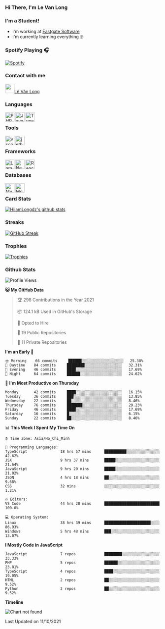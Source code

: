 ### Hi There, I'm Le Van Long 

### I'm a Student!
- I'm working at [Eastgate Software](https://eastgate-software.com/)
- I'm currently learning everything 🙄

### Spotify Playing 🎧
[![Spotify](https://spotify-readme-v2-ljjw4c8pd-hiiamlongdz.vercel.app/api/spotify)](https://open.spotify.com/user/312ooo2a5zz44sszdfjmqgjbgmsq)


### Contact with me

[<img src="https://img.icons8.com/dusk/64/000000/facebook-new--v2.png" width="30px"/>Lê Văn Long](https://www.facebook.com/HiiamLongdzz)

### Languages
<img align="left" alt="PHP" src="https://img.icons8.com/dusk/64/000000/php-logo.png" width="30px"/>
<img align="left" alt="JavaScript" src="https://img.icons8.com/dusk/64/000000/javascript.png" width="30px"/>
<img align="left" alt="TypeScript" src="https://img.icons8.com/typescript" width="30px" />
<br />

### Tools
<img align="left" alt="vscode" src="https://img.icons8.com/dusk/64/000000/visual-studio-code-2019.png" width="30px"/>
<img align="left" alt="jetbrain" src="https://camo.githubusercontent.com/8268dcfb76697dd53286590ec9b4385d7a0b89ce/68747470733a2f2f63646e2e6a7364656c6976722e6e65742f6e706d2f73696d706c652d69636f6e734076332f69636f6e732f6a6574627261696e732e737667" width="30px"/>
<br />

### Frameworks
<img align="left" alt="Laravel" src="https://img.icons8.com/ios/50/000000/laravel.png" width="30px"/>
<img align="left" alt="NestJS" src="https://d33wubrfki0l68.cloudfront.net/e937e774cbbe23635999615ad5d7732decad182a/26072/logo-small.ede75a6b.svg" width="30px" />
<img align="left" alt="ReactJS" src="https://img.icons8.com/dusk/64/000000/react.png" width="30px" />
<br />

### Databases
<img align="left" alt="MySQL" src="https://img.icons8.com/ios-filled/50/000000/mysql-logo.png" width="30px"/>
<img align="left" alt="MongoDB" src="https://webimages.mongodb.com/_com_assets/cms/kpo5kblefbjq79065-Horizontal_Default.svg?auto=format%252Ccompress" height="30px" />
<br />

### Card Stats
[![HiiamLongdz's github stats](https://github-readme-stats.vercel.app/api?username=HiiamLongdz&show_icons=true&theme=default)](#CardStats)

### Streaks
[![GitHub Streak](http://github-readme-streak-stats.herokuapp.com?user=HiiamLongdz)](#Streaks)

### Trophies
[![Trophies](https://github-profile-trophy.vercel.app/?username=HiiamLongdz&margin-w=10&theme=discord)](#Trophies)

### Github Stats
<!--START_SECTION:waka-->
![Profile Views](http://img.shields.io/badge/Profile%20Views-165-blue)

**🐱 My GitHub Data** 

> 🏆 298 Contributions in the Year 2021
 > 
> 📦 124.1 kB Used in GitHub's Storage 
 > 
> 💼 Opted to Hire
 > 
> 📜 19 Public Repositories 
 > 
> 🔑 11 Private Repositories  
 > 
**I'm an Early 🐤** 

```text
🌞 Morning    66 commits     ██████░░░░░░░░░░░░░░░░░░░   25.38% 
🌆 Daytime    84 commits     ████████░░░░░░░░░░░░░░░░░   32.31% 
🌃 Evening    46 commits     ████░░░░░░░░░░░░░░░░░░░░░   17.69% 
🌙 Night      64 commits     ██████░░░░░░░░░░░░░░░░░░░   24.62%

```
📅 **I'm Most Productive on Thursday** 

```text
Monday       42 commits     ████░░░░░░░░░░░░░░░░░░░░░   16.15% 
Tuesday      36 commits     ███░░░░░░░░░░░░░░░░░░░░░░   13.85% 
Wednesday    22 commits     ██░░░░░░░░░░░░░░░░░░░░░░░   8.46% 
Thursday     76 commits     ███████░░░░░░░░░░░░░░░░░░   29.23% 
Friday       46 commits     ████░░░░░░░░░░░░░░░░░░░░░   17.69% 
Saturday     16 commits     █░░░░░░░░░░░░░░░░░░░░░░░░   6.15% 
Sunday       22 commits     ██░░░░░░░░░░░░░░░░░░░░░░░   8.46%

```


📊 **This Week I Spent My Time On** 

```text
⌚︎ Time Zone: Asia/Ho_Chi_Minh

💬 Programming Languages: 
TypeScript               18 hrs 57 mins      ██████████░░░░░░░░░░░░░░░   42.62% 
JSX                      9 hrs 37 mins       █████░░░░░░░░░░░░░░░░░░░░   21.64% 
JavaScript               9 hrs 20 mins       █████░░░░░░░░░░░░░░░░░░░░   21.02% 
JSON                     4 hrs 18 mins       ██░░░░░░░░░░░░░░░░░░░░░░░   9.68% 
CSS                      32 mins             ░░░░░░░░░░░░░░░░░░░░░░░░░   1.21%

🔥 Editors: 
VS Code                  44 hrs 28 mins      █████████████████████████   100.0%

💻 Operating System: 
Linux                    38 hrs 39 mins      █████████████████████░░░░   86.93% 
Windows                  5 hrs 48 mins       ███░░░░░░░░░░░░░░░░░░░░░░   13.07%

```

**I Mostly Code in JavaScript** 

```text
JavaScript               7 repos             ████████░░░░░░░░░░░░░░░░░   33.33% 
PHP                      5 repos             ██████░░░░░░░░░░░░░░░░░░░   23.81% 
TypeScript               4 repos             ████░░░░░░░░░░░░░░░░░░░░░   19.05% 
HTML                     2 repos             ██░░░░░░░░░░░░░░░░░░░░░░░   9.52% 
Python                   2 repos             ██░░░░░░░░░░░░░░░░░░░░░░░   9.52%

```


**Timeline**

![Chart not found](https://raw.githubusercontent.com/HiiamLongdz/HiiamLongdz/master/charts/bar_graph.png) 


 Last Updated on 11/10/2021
<!--END_SECTION:waka-->
